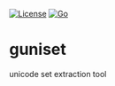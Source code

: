 [![License](https://img.shields.io/badge/license-Apache%202-blue.svg)](https://opensource.org/licenses/Apache-2.0)
[![Go](https://github.com/sekiguchi-nagisa/guniset/actions/workflows/go.yml/badge.svg)](https://github.com/sekiguchi-nagisa/guniset/actions/workflows/go.yml)

# guniset
unicode set extraction tool
